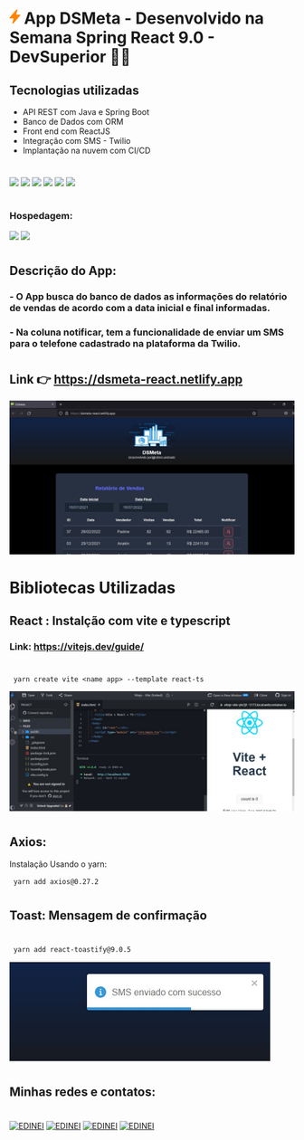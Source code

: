 # ![DevSuperior logo](https://raw.githubusercontent.com/devsuperior/bds-assets/main/ds/devsuperior-logo-small.png) App DSMeta - Desenvolvido na Semana Spring React 9.0 - DevSuperior 🚀🚀

>

## Tecnologias utilizadas

- API REST com Java e Spring Boot
- Banco de Dados com ORM
- Front end com ReactJS
- Integração com SMS - Twilio
- Implantação na nuvem com CI/CD

#

<img src="https://img.shields.io/badge/JavaScript-F7DF1E?style=for-the-badge&logo=javascript&logoColor=black" >
<img src="https://img.shields.io/badge/TypeScript-007ACC?style=for-the-badge&logo=typescript&logoColor=white" >
<img src="https://img.shields.io/badge/React-20232A?style=for-the-badge&logo=react&logoColor=61DAFB" >
<img src="https://img.shields.io/badge/Java-ED8B00?style=for-the-badge&logo=java&logoColor=white" >
<img src="https://img.shields.io/badge/Spring-6DB33F?style=for-the-badge&logo=spring&logoColor=white" >
<img src="https://img.shields.io/badge/Twilio-F22F46?style=for-the-badge&logo=Twilio&logoColor=white" >

#

### Hospedagem:

<img src="https://img.shields.io/badge/Netlify-00C7B7?style=for-the-badge&logo=netlify&logoColor=white" >

<img src="https://img.shields.io/badge/Heroku-430098?style=for-the-badge&logo=heroku&logoColor=white" >

#

## Descrição do App:

### - O App busca do banco de dados as informações do relatório de vendas de acordo com a data inicial e final informadas.

### - Na coluna notificar, tem a funcionalidade de enviar um SMS para o telefone cadastrado na plataforma da Twilio.

#

## Link 👉 https://dsmeta-react.netlify.app

<img src="./frontend/src/img/layout.jpg" />

#

# Bibliotecas Utilizadas

## React : Instalção com vite e typescript

### Link: https://vitejs.dev/guide/

#

```
 yarn create vite <name app> --template react-ts
```

<img src="./frontend/src/img/vite-react.jpg" />

#

## Axios:

Instalação Usando o yarn:

```bash
 yarn add axios@0.27.2
```

#

## Toast: Mensagem de confirmação

#

```bash
 yarn add react-toastify@9.0.5
```

<img src="./frontend/src/img/toast.jpg" />

#

## Minhas redes e contatos:

#

[![EDINEI](https://img.shields.io/badge/LinkedIn-0077B5?style=for-the-badge&logo=linkedin&logoColor=white)](https://www.linkedin.com/in/edinei-andrade-448541134/)
[![EDINEI](https://img.shields.io/badge/Instagram-E4405F?style=for-the-badge&logo=instagram&logoColor=white)](https://www.instagram.com/edinei.andrade/)
[![EDINEI](https://img.shields.io/badge/Gmail-D14836?style=for-the-badge&logo=gmail&logoColor=white)](mailto:edinei.andrade@gmail.com)
[![EDINEI](https://img.shields.io/badge/WhatsApp-25D366?style=for-the-badge&logo=whatsapp&logoColor=white)](https://wa.me/5577999272367)

#

